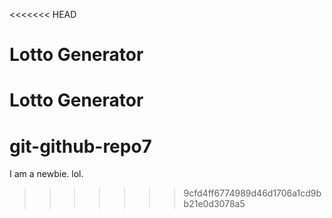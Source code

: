 <<<<<<< HEAD
# Lotto Generator
Lotto Generator
=======
# git-github-repo7
I am a newbie. lol.
>>>>>>> 9cfd4ff6774989d46d1706a1cd9bb21e0d3078a5
